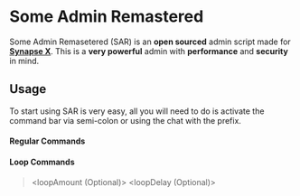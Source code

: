 # **Some Admin Remastered**

Some Admin Remasetered (SAR) is an **open sourced** admin
script made for **[Synapse X](https://x.synapse.to)**. This is a **very powerful** admin
with **performance** and **security** in mind.

## **Usage**

To start using SAR is very easy, all you will need to do is activate the command bar via semi-colon
or using the chat with the prefix.

#### **Regular Commands**

> <prefix> <commandName> <arguments>

#### **Loop Commands**

> <prefix> <commandName> <arguments> <loopAmount (Optional)> <loopDelay (Optional)>